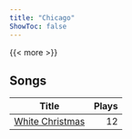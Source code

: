 ```yaml
---
title: "Chicago"
ShowToc: false
---
```


{{< more >}}

## Songs
Title | Plays 
----- | -----: 
[White Christmas](/songs/white-christmas) | 12

